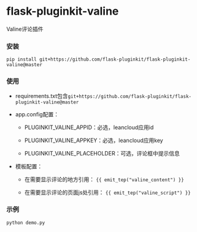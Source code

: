 # flask-pluginkit-valine
Valine评论插件

### 安装

`pip install git+https://github.com/flask-pluginkit/flask-pluginkit-valine@master`

### 使用

- requirements.txt包含`git+https://github.com/flask-pluginkit/flask-pluginkit-valine@master`

- app.config配置：

    - PLUGINKIT_VALINE_APPID：必选，leancloud应用id

    - PLUGINKIT_VALINE_APPKEY：必选，leancloud应用key

    - PLUGINKIT_VALINE_PLACEHOLDER：可选，评论框中提示信息

- 模板配置：

    - 在需要显示评论的地方引用：     `{{ emit_tep("valine_content") }}`

    - 在需要显示评论的页面js处引用： `{{ emit_tep("valine_script") }}`

### 示例

`python demo.py`
